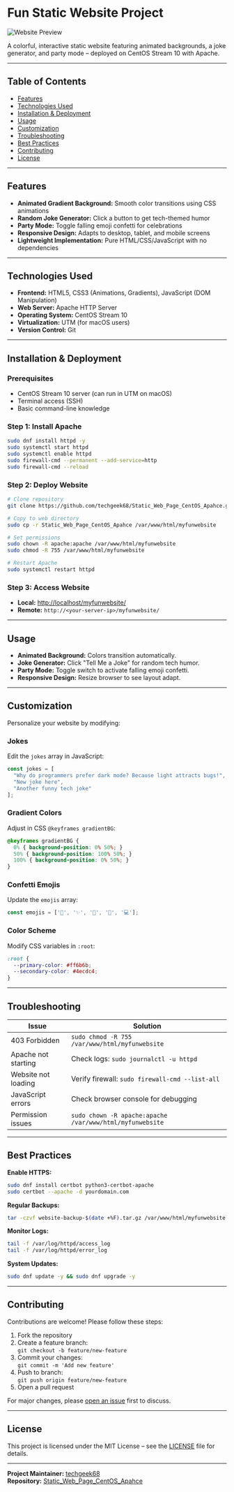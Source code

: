 # Fun Static Website Project

![Website Preview](https://via.placeholder.com/800x400?text=Fun+Static+Website+Preview)

A colorful, interactive static website featuring animated backgrounds, a joke generator, and party mode – deployed on CentOS Stream 10 with Apache.

---

## Table of Contents

- [Features](#features)
- [Technologies Used](#technologies-used)
- [Installation & Deployment](#installation--deployment)
- [Usage](#usage)
- [Customization](#customization)
- [Troubleshooting](#troubleshooting)
- [Best Practices](#best-practices)
- [Contributing](#contributing)
- [License](#license)

---

## Features

- **Animated Gradient Background:** Smooth color transitions using CSS animations
- **Random Joke Generator:** Click a button to get tech-themed humor
- **Party Mode:** Toggle falling emoji confetti for celebrations
- **Responsive Design:** Adapts to desktop, tablet, and mobile screens
- **Lightweight Implementation:** Pure HTML/CSS/JavaScript with no dependencies

---

## Technologies Used

- **Frontend:** HTML5, CSS3 (Animations, Gradients), JavaScript (DOM Manipulation)
- **Web Server:** Apache HTTP Server
- **Operating System:** CentOS Stream 10
- **Virtualization:** UTM (for macOS users)
- **Version Control:** Git

---

## Installation & Deployment

### Prerequisites

- CentOS Stream 10 server (can run in UTM on macOS)
- Terminal access (SSH)
- Basic command-line knowledge

### Step 1: Install Apache

```bash
sudo dnf install httpd -y
sudo systemctl start httpd
sudo systemctl enable httpd
sudo firewall-cmd --permanent --add-service=http
sudo firewall-cmd --reload
```

### Step 2: Deploy Website

```bash
# Clone repository
git clone https://github.com/techgeek68/Static_Web_Page_CentOS_Apahce.git

# Copy to web directory
sudo cp -r Static_Web_Page_CentOS_Apahce /var/www/html/myfunwebsite

# Set permissions
sudo chown -R apache:apache /var/www/html/myfunwebsite
sudo chmod -R 755 /var/www/html/myfunwebsite

# Restart Apache
sudo systemctl restart httpd
```

### Step 3: Access Website

- **Local:** [http://localhost/myfunwebsite/](http://localhost/myfunwebsite/)
- **Remote:** `http://<your-server-ip>/myfunwebsite/`

---

## Usage

- **Animated Background:** Colors transition automatically.
- **Joke Generator:** Click "Tell Me a Joke" for random tech humor.
- **Party Mode:** Toggle switch to activate falling emoji confetti.
- **Responsive Design:** Resize browser to see layout adapt.

---

## Customization

Personalize your website by modifying:

### Jokes

Edit the `jokes` array in JavaScript:

```javascript
const jokes = [
  "Why do programmers prefer dark mode? Because light attracts bugs!",
  "New joke here",
  "Another funny tech joke"
];
```

### Gradient Colors

Adjust in CSS `@keyframes gradientBG`:

```css
@keyframes gradientBG {
  0% { background-position: 0% 50%; }
  50% { background-position: 100% 50%; }
  100% { background-position: 0% 50%; }
}
```

### Confetti Emojis

Update the `emojis` array:

```javascript
const emojis = ['🎉', '✨', '🥳', '🎊', '💻'];
```

### Color Scheme

Modify CSS variables in `:root`:

```css
:root {
  --primary-color: #ff6b6b;
  --secondary-color: #4ecdc4;
}
```

---

## Troubleshooting

| Issue                 | Solution                                              |
|-----------------------|------------------------------------------------------|
| 403 Forbidden         | `sudo chmod -R 755 /var/www/html/myfunwebsite`       |
| Apache not starting   | Check logs: `sudo journalctl -u httpd`               |
| Website not loading   | Verify firewall: `sudo firewall-cmd --list-all`      |
| JavaScript errors     | Check browser console for debugging                  |
| Permission issues     | `sudo chown -R apache:apache /var/www/html/myfunwebsite` |

---

## Best Practices

**Enable HTTPS:**

```bash
sudo dnf install certbot python3-certbot-apache
sudo certbot --apache -d yourdomain.com
```

**Regular Backups:**

```bash
tar -czvf website-backup-$(date +%F).tar.gz /var/www/html/myfunwebsite
```

**Monitor Logs:**

```bash
tail -f /var/log/httpd/access_log
tail -f /var/log/httpd/error_log
```

**System Updates:**

```bash
sudo dnf update -y && sudo dnf upgrade -y
```

---

## Contributing

Contributions are welcome! Please follow these steps:

1. Fork the repository
2. Create a feature branch:  
   `git checkout -b feature/new-feature`
3. Commit your changes:  
   `git commit -m 'Add new feature'`
4. Push to branch:  
   `git push origin feature/new-feature`
5. Open a pull request

For major changes, please [open an issue](../../issues) first to discuss.

---

## License

This project is licensed under the MIT License – see the [LICENSE](LICENSE) file for details.

---

**Project Maintainer:** [techgeek68](https://github.com/techgeek68)  
**Repository:** [Static_Web_Page_CentOS_Apahce](https://github.com/techgeek68/Static_Web_Page_CentOS_Apahce)
